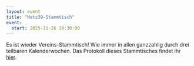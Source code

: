 ```yaml
---
layout: event
title: "Netz39-Stammtisch"
event:
  start: 2025-11-26 19:30:00
---
```


Es ist wieder Vereins-Stammtisch! Wie immer in allen ganzzahlig durch drei teilbaren Kalenderwochen. Das Protokoll dieses Stammtisches findet ihr [hier](https://wiki.netz39.de/stammtisch:2025:2025-11-26).
